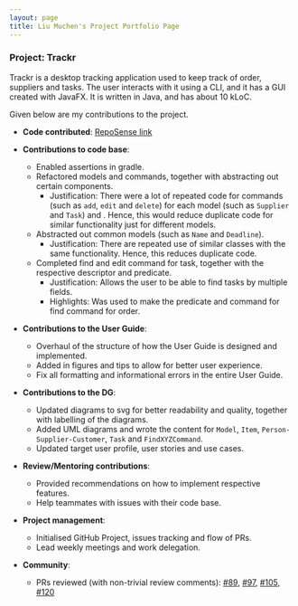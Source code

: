 ```yaml
---
layout: page
title: Liu Muchen's Project Portfolio Page
---
```


### Project: Trackr

Trackr is a desktop tracking application used to keep track of order, suppliers and tasks. The user interacts with it using a CLI, and it has a GUI created with JavaFX. It is written in Java, and has about 10 kLoC.

Given below are my contributions to the project.

* **Code contributed**: [RepoSense link](https://nus-cs2103-ay2223s2.github.io/tp-dashboard/?search=liumc-sg&breakdown=true)

* **Contributions to code base**:
  * Enabled assertions in gradle.
  * Refactored models and commands, together with abstracting out certain components.
    * Justification: There were a lot of repeated code for commands (such as `add`, `edit` and `delete`) for each model (such as `Supplier` and `Task`) and . Hence, this would reduce duplicate code for similar functionality just for different models.
  * Abstracted out common models (such as `Name` and `Deadline`).
    * Justification: There are repeated use of similar classes with the same functionality. Hence, this reduces duplicate code.
  * Completed find and edit command for task, together with the respective descriptor and predicate.
    * Justification: Allows the user to be able to find tasks by multiple fields.
    * Highlights: Was used to make the predicate and command for find command for order.

* **Contributions to the User Guide**:
  * Overhaul of the structure of how the User Guide is designed and implemented.
  * Added in figures and tips to allow for better user experience.
  * Fix all formatting and informational errors in the entire User Guide.

* **Contributions to the DG**:
  * Updated diagrams to svg for better readability and quality, together with labelling of the diagrams.
  * Added UML diagrams and wrote the content for `Model`, `Item`, `Person-Supplier-Customer`, `Task` and `FindXYZCommand`.
  * Updated target user profile, user stories and use cases.

* **Review/Mentoring contributions**:
  * Provided recommendations on how to implement respective features.
  * Help teammates with issues with their code base.

* **Project management**:
  * Initialised GitHub Project, issues tracking and flow of PRs.
  * Lead weekly meetings and work delegation.

* **Community**:
  * PRs reviewed (with non-trivial review comments): [\#89](https://github.com/AY2223S2-CS2103T-W15-2/tp/pull/89), [\#97](https://github.com/AY2223S2-CS2103T-W15-2/tp/pull/97), [\#105](https://github.com/AY2223S2-CS2103T-W15-2/tp/pull/105), [\#120](https://github.com/AY2223S2-CS2103T-W15-2/tp/pull/120)
